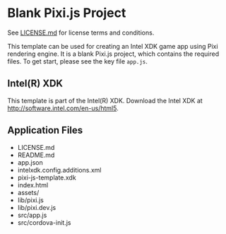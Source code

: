 
# Blank Pixi.js Project

See [LICENSE.md]() for license terms and conditions.

This template can be used for creating an Intel XDK game app using Pixi rendering engine. It is a blank Pixi.js project, which contains the required files. To get start, please see the key file `app.js`.

Intel(R) XDK
-------------------------------------------
This template is part of the Intel(R) XDK. 
Download the Intel XDK at http://software.intel.com/en-us/html5.

Application Files
-----------------
* LICENSE.md
* README.md
* app.json
* intelxdk.config.additions.xml
* pixi-js-template.xdk
* index.html
* assets/
* lib/pixi.js
* lib/pixi.dev.js
* src/app.js
* src/cordova-init.js
